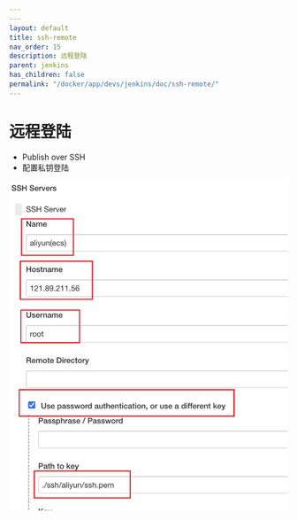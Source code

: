 ```yaml
---
---
layout: default
title: ssh-remote
nav_order: 15
description: 远程登陆
parent: jenkins
has_children: false
permalink: "/docker/app/devs/jenkins/doc/ssh-remote/"
---
```


# 远程登陆

- Publish over SSH
- 配置私钥登陆

![SSH Server](./img/ssh-remote/ssh-service.png)
